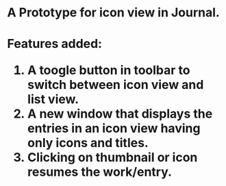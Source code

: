 <h1>A Prototype for icon view in Journal.<h1>

__Features added:__ <br>
1. A toogle button in toolbar to switch between icon view and list view.<br>
2. A new window that displays the entries in an icon view having only icons and titles.<br>
3. Clicking on thumbnail or icon resumes the work/entry.<br>
